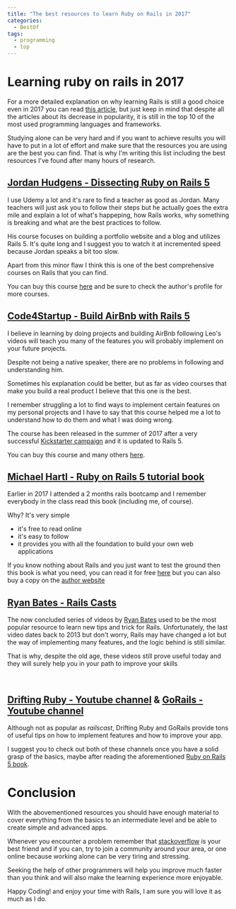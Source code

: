 ```yaml
---
title: "The best resources to learn Ruby on Rails in 2017"
categories:
  - BestOf
tags:
  - programming
  - top
---
```



# Learning ruby on rails in 2017
For a more detailed explanation on why learning Rails is still a good choice even in 2017 you can read [this article](https://www.codementor.io/brookecampbell/is-ruby-on-rails-still-worth-it-in-2017-5wxguk5xn), but just keep in mind that despite all the articles about its decrease in popularity, it is still in the top 10 of the most used programming languages and frameworks.

Studying alone can be very hard and if you want to achieve results you will have to put in a lot of effort and make sure that the resources you are using are the best you can find.
That is why I'm writing this list including the best resources I've found after many hours of research.
&nbsp;


## [Jordan Hudgens - Dissecting Ruby on Rails 5](https://www.udemy.com/professional-rails-5-development-course/) 

I use Udemy a lot and it's rare to find a teacher as good as Jordan. 
Many teachers will just ask you to follow their steps but he actually goes the extra mile and explain a lot of what's happeping, how Rails works, why something is breaking and what are the best practices to follow.

His course focuses on building a portfolio website and a blog and utilizes Rails 5. 
It's quite long and I suggest you to watch it at incremented speed because Jordan speaks a bit too slow.

Apart from this minor flaw I think this is one of the best comprehensive courses on Rails that you can find.

You can buy this course [here](https://www.udemy.com/professional-rails-5-development-course/) and be sure to check the author's profile for more courses.
&nbsp;

## [ Code4Startup - Build AirBnb with Rails 5](https://code4startup.com/?ref=albertomontalesi)

I believe in learning by doing projects and building AirBnb following Leo's videos will teach you many of the features you will probably implement on your future projects.

Despite not being a native speaker, there are no problems in following and understanding him.

Sometimes his explanation could be better, but as far as video courses that make you build a real product I believe that this one is the best.

I remember struggling a lot to find ways to implement certain features on my personal projects and I have to say that this course helped me a lot to understand how to do them and what I was doing wrong.

The course has been released in the summer of 2017 after a very successful [Kickstarter campaign](https://www.kickstarter.com/projects/leotrieu/build-your-own-airbnb-with-ruby-on-rails-and-react) and it is updated to Rails 5.

You can buy this course and many others [here](https://code4startup.com/?ref=albertomontalesi).
&nbsp;

## [Michael Hartl - Ruby on Rails 5 tutorial book](https://www.railstutorial.org/book)

Earlier in 2017 I attended a 2 months rails bootcamp and I remember everybody in the class read this book (including me, of course).

Why? It's very simple
- it's free to read online
- it's easy to follow
- it provides you with all the foundation to build your own web applications

If you know nothing about Rails and you just want to test the ground then this book is what you need, you can read it for free [here](https://www.railstutorial.org/book) but you can also buy a copy on the [author website](https://www.railstutorial.org/)
&nbsp;

## [Ryan Bates - Rails Casts](http://railscasts.com/)
The now concluded series of videos by [Ryan Bates](https://twitter.com/rbates?lang=en) used to be the most popular resource to learn new tips and trick for Rails. Unfortunately, the last video dates back to 2013 but don't worry, Rails may have changed a lot but the way of implementing many features, and the logic behind is still similar.

That is why, despite the old age, these videos still prove useful today and they will surely help you in your path to improve your skills

&nbsp;

## [Drifting Ruby - Youtube channel](https://www.youtube.com/channel/UCxJaNyXCQw0mghY0hA1wA9w) & [GoRails - Youtube channel](https://www.youtube.com/channel/UCIQmhQxCvLHRr3Beku77tww/featured)

Although not as popular as *railscast*, Drifting Ruby and GoRails provide tons of useful tips on how to implement features and how to improve your app.

I suggest you to check out both of these channels once you have a solid grasp of the basics, maybe after reading the aforementioned [Ruby on Rails 5 book](https://www.railstutorial.org/book).



# Conclusion

With the abovementioned resources you should have enough material to cover everything from the basics to an intermediate level and be able to create simple and advanced apps.

Whenever you encounter a problem remember that [stackoverflow](https://stackoverflow.com/) is your best friend and if you can, try to join a community around your area, or one online because working alone can be very tiring and stressing.

Seeking the help of other programmers will help you improve much faster than you think and will also make the learning experience more enjoyable.

Happy Coding! and enjoy your time with Rails, I am sure you will love it as much as I do.

